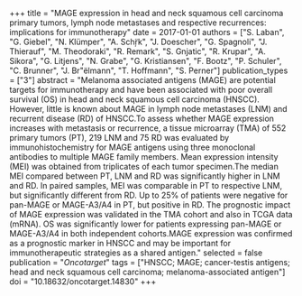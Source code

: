 +++
title = "MAGE expression in head and neck squamous cell carcinoma primary tumors, lymph node metastases and respective recurrences: implications for immunotherapy"
date = 2017-01-01
authors = ["S. Laban", "G. Giebel", "N. Klümper", "A. Schŗ̈k", "J. Doescher", "G. Spagnoli", "J. Thierauf", "M. Theodoraki", "R. Remark", "S. Gnjatic", "R. Krupar", "A. Sikora", "G. Litjens", "N. Grabe", "G. Kristiansen", "F. Bootz", "P. Schuler", "C. Brunner", "J. Br\"ëlmann", "T. Hoffmann", "S. Perner"]
publication_types = ["3"]
abstract = "Melanoma associated antigens (MAGE) are potential targets for immunotherapy and have been associated with poor overall survival (OS) in head and neck squamous cell carcinoma (HNSCC). However, little is known about MAGE in lymph node metastases (LNM) and recurrent disease (RD) of HNSCC.To assess whether MAGE expression increases with metastasis or recurrence, a tissue microarray (TMA) of 552 primary tumors (PT), 219 LNM and 75 RD was evaluated by immunohistochemistry for MAGE antigens using three monoclonal antibodies to multiple MAGE family members. Mean expression intensity (MEI) was obtained from triplicates of each tumor specimen.The median MEI compared between PT, LNM and RD was significantly higher in LNM and RD. In paired samples, MEI was comparable in PT to respective LNM, but significantly different from RD. Up to 25% of patients were negative for pan-MAGE or MAGE-A3/A4 in PT, but positive in RD. The prognostic impact of MAGE expression was validated in the TMA cohort and also in TCGA data (mRNA). OS was significantly lower for patients expressing pan-MAGE or MAGE-A3/A4 in both independent cohorts.MAGE expression was confirmed as a prognostic marker in HNSCC and may be important for immunotherapeutic strategies as a shared antigen."
selected = false
publication = "*Oncotarget*"
tags = ["HNSCC; MAGE; cancer-testis antigens; head and neck squamous cell carcinoma; melanoma-associated antigen"]
doi = "10.18632/oncotarget.14830"
+++

